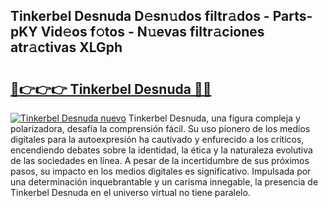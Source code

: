## Tinkerbel Desnuda D𝚎sn𝚞dos filtr𝚊dos - Parts-pKY Vid𝚎os f𝚘tos - N𝚞evas filtr𝚊ciones atr𝚊ctivas XLGph

# <h2><a href="http://mb4mof.tromn.icu/?c=Tinkerbel+Desnuda">🔗👉👉👉 Tinkerbel Desnuda 🔗🔗</a></h2>

[![Tinkerbel Desnuda nuevo](https://i.imgur.com/pEAQMta.gif)](http://mb4mof.tromn.icu/?c=Tinkerbel+Desnuda)
Tinkerbel Desnuda, una figura compleja y polarizadora, desafía la comprensión fácil. Su uso pionero de los medios digitales para la autoexpresión ha cautivado y enfurecido a los críticos, encendiendo debates sobre la identidad, la ética y la naturaleza evolutiva de las sociedades en línea. A pesar de la incertidumbre de sus próximos pasos, su impacto en los medios digitales es significativo. Impulsada por una determinación inquebrantable y un carisma innegable, la presencia de Tinkerbel Desnuda en el universo virtual no tiene paralelo.
